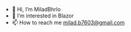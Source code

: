 - 👋 Hi, I’m MiladBhrlo
- 👀 I’m interested in Blazor
- 📫 How to reach me milad.b7603@gmail.com

<!---
MiladBhrlo/MiladBhrlo is a ✨ special ✨ repository because its `README.md` (this file) appears on your GitHub profile.
You can click the Preview link to take a look at your changes.
--->
